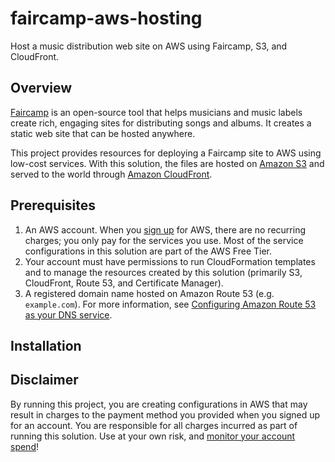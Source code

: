 # faircamp-aws-hosting

Host a music distribution web site on AWS using Faircamp, S3, and CloudFront.

## Overview

[Faircamp](https://simonrepp.com/faircamp/) is an open-source tool that helps musicians and
music labels create rich, engaging sites for distributing songs and albums.  It creates a static
web site that can be hosted anywhere.

This project provides resources for deploying a Faircamp site to AWS using low-cost services.
With this solution, the files are hosted on [Amazon S3](https://aws.amazon.com/s3/) and served
to the world through [Amazon CloudFront](https://aws.amazon.com/cloudfront/).  

## Prerequisites

1. An AWS account.  When you [sign up](https://aws.amazon.com/free/) for AWS, there are no recurring
charges; you only pay for the services you use.  Most of the service configurations in this solution
are part of the AWS Free Tier.
2. Your account must have permissions to run CloudFormation templates and to manage the resources created
by this solution (primarily S3, CloudFront, Route 53, and Certificate Manager).
4. A registered domain name hosted on Amazon Route 53 (e.g. `example.com`).   For more information, see
[Configuring Amazon Route 53 as your DNS service](https://docs.aws.amazon.com/Route53/latest/DeveloperGuide/dns-configuring.html).

## Installation


## Disclaimer

By running this project, you are creating configurations in AWS that may result in charges to the
payment method you provided when you signed up for an account.  You are responsible for all charges
incurred as part of running this solution. Use at your own risk, and
[monitor your account spend](https://aws.amazon.com/aws-cost-management/aws-budgets/)!
